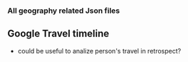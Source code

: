 ### All geography related Json files

## Google Travel timeline

- could be useful to analize person's travel in retrospect?
